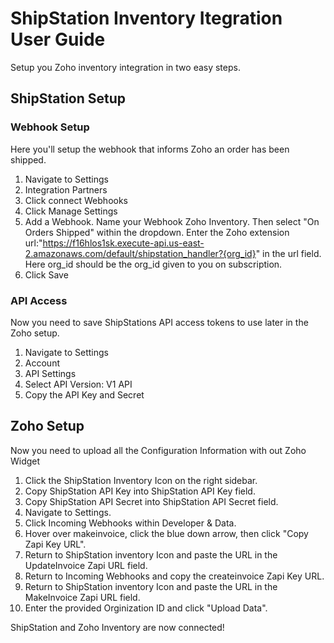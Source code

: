 # ShipStation Inventory Itegration User Guide

Setup you Zoho inventory integration in two easy steps. 

## ShipStation Setup

### Webhook Setup
Here you'll setup the webhook that informs Zoho an order has been shipped.
1. Navigate to Settings
2. Integration Partners 
3. Click connect Webhooks
4. Click Manage Settings
5. Add a Webhook. Name your Webhook Zoho Inventory.
Then select "On Orders Shipped" within the dropdown. 
Enter the Zoho extension url:"https://f16hlos1sk.execute-api.us-east-2.amazonaws.com/default/shipstation_handler?{org_id}" in the url field. Here org_id should be the org_id given to you on subscription.
6. Click Save

### API Access

Now you need to save ShipStations API access tokens to use later in the Zoho setup.

1. Navigate to Settings
2. Account
3. API Settings
4. Select API Version: V1 API
5. Copy the API Key and Secret

## Zoho Setup

Now you need to upload all the Configuration Information with out Zoho Widget

1. Click the ShipStation Inventory Icon on the right sidebar.
2. Copy ShipStation API Key into ShipStation API Key field.
3. Copy ShipStation API Secret into ShipStation API Secret field.
4. Navigate to Settings.
5. Click Incoming Webhooks within Developer & Data. 
6. Hover over makeinvoice, click the blue down arrow, then click "Copy Zapi Key URL".
7. Return to ShipStation inventory Icon and paste the URL in the UpdateInvoice Zapi URL field.
8. Return to Incoming Webhooks and copy the createinvoice Zapi Key URL.
9. Return to ShipStation inventory Icon and paste the URL in the MakeInvoice Zapi URL field.
10. Enter the provided Orginization ID and click "Upload Data". 

ShipStation and Zoho Inventory are now connected!
